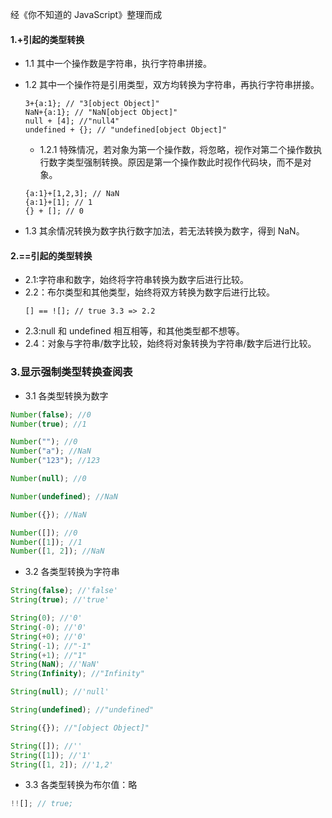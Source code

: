 经《你不知道的 JavaScript》整理而成

#### 1.+引起的类型转换

- 1.1 其中一个操作数是字符串，执行字符串拼接。
- 1.2 其中一个操作符是引用类型，双方均转换为字符串，再执行字符串拼接。

  ```JS
  3+{a:1}; // "3[object Object]"
  NaN+{a:1}; // "NaN[object Object]"
  null + [4]; //"null4"
  undefined + {}; // "undefined[object Object]"
  ```

  - 1.2.1 特殊情况，若对象为第一个操作数，将忽略，视作对第二个操作数执行数字类型强制转换。原因是第一个操作数此时视作代码块，而不是对象。

  ```JS
  {a:1}+[1,2,3]; // NaN
  {a:1}+[1]; // 1
  {} + []; // 0
  ```

* 1.3 其余情况转换为数字执行数字加法，若无法转换为数字，得到 NaN。

#### 2.==引起的类型转换

- 2.1:字符串和数字，始终将字符串转换为数字后进行比较。
- 2.2：布尔类型和其他类型，始终将双方转换为数字后进行比较。
  ```JS
  [] == ![]; // true 3.3 => 2.2
  ```
- 2.3:null 和 undefined 相互相等，和其他类型都不想等。
- 2.4：对象与字符串/数字比较，始终将对象转换为字符串/数字后进行比较。

### 3.显示强制类型转换查阅表

- 3.1 各类型转换为数字

```js
Number(false); //0
Number(true); //1

Number(""); //0
Number("a"); //NaN
Number("123"); //123

Number(null); //0

Number(undefined); //NaN

Number({}); //NaN

Number([]); //0
Number([1]); //1
Number([1, 2]); //NaN
```

- 3.2 各类型转换为字符串

```js
String(false); //'false'
String(true); //'true'

String(0); //'0'
String(-0); //'0'
String(+0); //'0'
String(-1); //"-1"
String(+1); //"1"
String(NaN); //'NaN'
String(Infinity); //"Infinity"

String(null); //'null'

String(undefined); //"undefined"

String({}); //"[object Object]"

String([]); //''
String([1]); //'1'
String([1, 2]); //'1,2'
```

- 3.3 各类型转换为布尔值：略

```js
!![]; // true;
```
